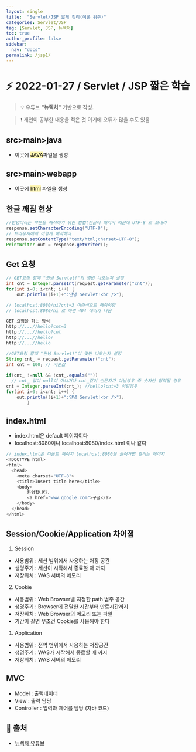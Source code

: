 ```yaml
---
layout: single
title:  "Servlet/JSP 짧게 정리(이론 위주)"
categories: Servlet/JSP 
tag: [Servlet, JSP, 뉴렉처]
toc: true
author_profile: false
sidebar:
  nav: "docs"
permalink: /jsp1/
---
```



# ⚡ 2022-01-27 / Servlet / JSP 짧은 학습

<!--Quote-->
> 💡 유튜브 **"뉴렉처"** 기반으로 작성.

> ❗ 개인이 공부한 내용을 적은 것 이기에 오류가 많을 수도 있음 


## src>main>java
* 이곳에 <mark style='background-color: #fff5b1'>JAVA</mark>파일을 생성 

## src>main>webapp 
* 이곳에 <mark style='background-color: #fff5b1'>html</mark> 파일을 생성

## 한글 깨짐 현상 
```java
//안녕이라는 부분을 해석하기 위한 방법(한글이 깨지기 때문에 UTF-8 로 보내라
response.setCharacterEncoding("UTF-8");
// 브라우저에게 이렇게 해석해라 
response.setContentType("text/html;charset=UTF-8");
PrintWriter out = response.getWriter();
```

## Get 요청
```java
// GET요청 할때 "안녕 Servlet!"의 몇번 나오는지 설정 
int cnt = Integer.parseInt(request.getParameter("cnt"));
for(int i=0; i<cnt; i++) {
	out.println((i+1)+":안녕 Servlet!<br />");

// localhost:8080/hi?cnt=3 이런식으로 해줘야함 
// localhost:8080/hi 로 하면 404 에러가 나옴 

GET 요청을 하는 방식 
http://...//hello?cnt=3
http://...//hello?cnt
http://...//hello?
http://...//hello

//GET요청 할때 "안녕 Servlet!"이 몇번 나오는지 설정
String cnt_ = request.getParameter("cnt");
int cnt = 100; // 기본값  
	
if(cnt_ !=null && !cnt_.equals("")) 
  // cnt_ 값이 null이 아니거나 cnt_값이 빈문자가 아닐경우 즉 숫자만 입력될 경우
cnt = Integer.parseInt(cnt_); //hello?cnt=3 이럴경우 
for(int i=0; i<cnt; i++) {
	out.println((i+1)+":안녕 Servlet!<br />");
		}
```
## index.html
* index.html은 default 페이지이다
* localhost:8080이나 localhost:8080/index.html 이나 같다 

```java
// index.html은 디폴트 페이지 localhost:8080을 들어가면 열리는 페이지 
<!DOCTYPE html>
<html>
  <head>
    <meta charset="UTF-8">
    <title>Insert title here</title>
    <body>
        환영합니다.
        <a href="www.google.com">구글</a>
    </body>
  </head>
</html>

```

## Session/Cookie/Application 차이점

1. Session
* 사용범위 : 세션 범위에서 사용하는 저장 공간
* 생명주기 : 세션이 시작해서 종료할 때 까지
* 저장위치 : WAS 서버의 메모리

2. Cookie
* 사용범위 : Web Browser별 지정한 path 범주 공간
* 생명주기 : Browser에 전달한 시간부터 만료시간까지
* 저장위치 : Web Browser의 메모리 또는 파일
* 기간이 길면 무조건 Cookie를 사용해야 한다
  
1. Application
* 사용범위 : 전역 범위에서 사용하는 저장공간
* 생명주기 : WAS가 시작해서 종료할 때 까지
* 저장위치 : WAS 서버의 메모리 
  
## MVC

* Model : 출력데이터
* View : 출력 담당
* Controller : 입력과 제어를 담당 (자바 코드)



## 📑 출처 

 * [뉴렉처 유튜브](https://www.youtube.com/channel/UC5-ixpj8DioZqmrasj6Ihpw) 
 
